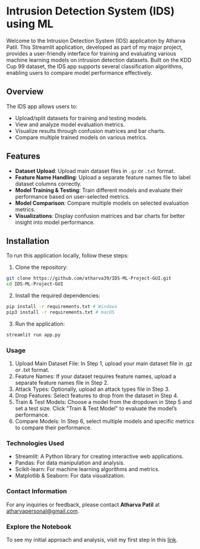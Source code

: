 # Intrusion Detection System (IDS) using ML

Welcome to the Intrusion Detection System (IDS) application by Atharva Patil. This Streamlit application, developed as part of my major project, provides a user-friendly interface for training and evaluating various machine learning models on intrusion detection datasets. Built on the KDD Cup 99 dataset, the IDS app supports several classification algorithms, enabling users to compare model performance effectively.

## Overview

The IDS app allows users to:

- Upload/split datasets for training and testing models.
- View and analyze model evaluation metrics.
- Visualize results through confusion matrices and bar charts.
- Compare multiple trained models on various metrics.

## Features

- **Dataset Upload**: Upload main dataset files in `.gz` or `.txt` format.
- **Feature Name Handling**: Upload a separate feature names file to label dataset columns correctly.
- **Model Training & Testing**: Train different models and evaluate their performance based on user-selected metrics.
- **Model Comparison**: Compare multiple models on selected evaluation metrics.
- **Visualizations**: Display confusion matrices and bar charts for better insight into model performance.

## Installation

To run this application locally, follow these steps:

1. Clone the repository:
```bash
git clone https://github.com/atharva39/IDS-ML-Project-GUI.git
cd IDS-ML-Project-GUI
```

2. Install the required dependencies:
```bash
pip install -r requirements.txt # Windows
pip3 install -r requirements.txt # macOS
```

3. Run the application:
```bash
streamlit run app.py
```

### Usage
1. Upload Main Dataset File: In Step 1, upload your main dataset file in .gz or .txt format.  
2. Feature Names: If your dataset requires feature names, upload a separate feature names file in Step 2.  
3. Attack Types: Optionally, upload an attack types file in Step 3.  
4. Drop Features: Select features to drop from the dataset in Step 4.  
5. Train & Test Models: Choose a model from the dropdown in Step 5 and set a test size. Click "Train & Test Model" to evaluate the model’s performance.  
6. Compare Models: In Step 6, select multiple models and specific metrics to compare their performance.  

### Technologies Used
- Streamlit: A Python library for creating interactive web applications.  
- Pandas: For data manipulation and analysis.  
- Scikit-learn: For machine learning algorithms and metrics.  
- Matplotlib & Seaborn: For data visualization.  

### Contact Information
For any inquiries or feedback, please contact **Atharva Patil** at atharvapersonal@gmail.com.

### Explore the Notebook
To see my initial approach and analysis, visit my first step in this [link](https://github.com/atharva39/IDS-ML-Project).

